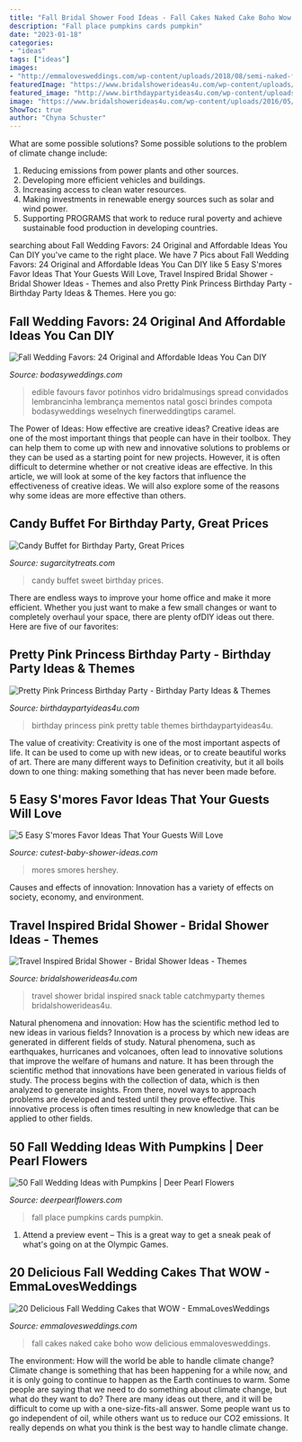 ```yaml
---
title: "Fall Bridal Shower Food Ideas - Fall Cakes Naked Cake Boho Wow Delicious Emmalovesweddings"
description: "Fall place pumpkins cards pumpkin"
date: "2023-01-18"
categories:
- "ideas"
tags: ["ideas"]
images:
- "http://emmalovesweddings.com/wp-content/uploads/2018/08/semi-naked-fall-boho-wedding-cake.jpg"
featuredImage: "https://www.bridalshowerideas4u.com/wp-content/uploads/2016/05/Travel-Inspired-Bridal-Shower-Snack-Table.jpg"
featured_image: "http://www.birthdaypartyideas4u.com/wp-content/uploads/2016/08/pretty-pink-princess-birthday-party-food-table.jpg"
image: "https://www.bridalshowerideas4u.com/wp-content/uploads/2016/05/Travel-Inspired-Bridal-Shower-Snack-Table.jpg"
ShowToc: true
author: "Chyna Schuster"
---
```



What are some possible solutions?
Some possible solutions to the problem of climate change include:
1. Reducing emissions from power plants and other sources. 
2. Developing more efficient vehicles and buildings. 
3. Increasing access to clean water resources. 
4. Making investments in renewable energy sources such as solar and wind power. 
5. Supporting PROGRAMS that work to reduce rural poverty and achieve sustainable food production in developing countries.

	

		
searching about Fall Wedding Favors: 24 Original and Affordable Ideas You Can DIY you've came to the right place. We have 7 Pics about Fall Wedding Favors: 24 Original and Affordable Ideas You Can DIY like 5 Easy S&#039;mores Favor Ideas That Your Guests Will Love, Travel Inspired Bridal Shower - Bridal Shower Ideas - Themes and also Pretty Pink Princess Birthday Party - Birthday Party Ideas &amp; Themes. Here you go:
		
    
## Fall Wedding Favors: 24 Original And Affordable Ideas You Can DIY

<img loading=lazy src="https://bodasyweddings.com/wp-content/uploads/2017/03/great-fall-wedding-favors-450x626.jpg" onerror="this.onerror=null;this.src='https://tse3.mm.bing.net/th?id=OIP._3CR7bLOeSunawPQk0WBYAAAAA&amp;pid=15.1';" alt="Fall Wedding Favors: 24 Original and Affordable Ideas You Can DIY">

_Source: bodasyweddings.com_

>edible favours favor potinhos vidro bridalmusings spread convidados lembrancinha lembrança mementos natal gosci brindes compota bodasyweddings weselnych finerweddingtips caramel. 

	

The Power of Ideas: How effective are creative ideas?
Creative ideas are one of the most important things that people can have in their toolbox. They can help them to come up with new and innovative solutions to problems or they can be used as a starting point for new projects. However, it is often difficult to determine whether or not creative ideas are effective. In this article, we will look at some of the key factors that influence the effectiveness of creative ideas. We will also explore some of the reasons why some ideas are more effective than others.

    
## Candy Buffet For Birthday Party, Great Prices

<img loading=lazy src="http://sugarcitytreats.com/wp-content/uploads/2015/06/IMG_1544.jpg" onerror="this.onerror=null;this.src='https://tse2.mm.bing.net/th?id=OIP.E5A-Ttqtk78dUlBdqwRKSgHaLO&amp;pid=15.1';" alt="Candy Buffet for Birthday Party, Great Prices">

_Source: sugarcitytreats.com_

>candy buffet sweet birthday prices. 

	

There are endless ways to improve your home office and make it more efficient. Whether you just want to make a few small changes or want to completely overhaul your space, there are plenty ofDIY ideas out there. Here are five of our favorites: 

    
## Pretty Pink Princess Birthday Party - Birthday Party Ideas &amp; Themes

<img loading=lazy src="http://www.birthdaypartyideas4u.com/wp-content/uploads/2016/08/pretty-pink-princess-birthday-party-food-table.jpg" onerror="this.onerror=null;this.src='https://tse4.mm.bing.net/th?id=OIP.rtmMgJln7uL6dEHs9CIWQQHaMP&amp;pid=15.1';" alt="Pretty Pink Princess Birthday Party - Birthday Party Ideas &amp; Themes">

_Source: birthdaypartyideas4u.com_

>birthday princess pink pretty table themes birthdaypartyideas4u. 

	

The value of creativity:
Creativity is one of the most important aspects of life. It can be used to come up with new ideas, or to create beautiful works of art. There are many different ways to Definition creativity, but it all boils down to one thing: making something that has never been made before.

    
## 5 Easy S&#039;mores Favor Ideas That Your Guests Will Love

<img loading=lazy src="https://www.cutest-baby-shower-ideas.com/images/smorefavorideas.jpg" onerror="this.onerror=null;this.src='https://tse1.mm.bing.net/th?id=OIP.tpjfFVCEv_hUk1uoXtVbTgHaNI&amp;pid=15.1';" alt="5 Easy S&#039;mores Favor Ideas That Your Guests Will Love">

_Source: cutest-baby-shower-ideas.com_

>mores smores hershey. 

	

Causes and effects of innovation:
Innovation has a variety of effects on society, economy, and environment.

    
## Travel Inspired Bridal Shower - Bridal Shower Ideas - Themes

<img loading=lazy src="https://www.bridalshowerideas4u.com/wp-content/uploads/2016/05/Travel-Inspired-Bridal-Shower-Snack-Table.jpg" onerror="this.onerror=null;this.src='https://tse1.mm.bing.net/th?id=OIP.jx8zmU0-88NM-pcPGFNTPgHaJ6&amp;pid=15.1';" alt="Travel Inspired Bridal Shower - Bridal Shower Ideas - Themes">

_Source: bridalshowerideas4u.com_

>travel shower bridal inspired snack table catchmyparty themes bridalshowerideas4u. 

	

Natural phenomena and innovation: How has the scientific method led to new ideas in various fields?
Innovation is a process by which new ideas are generated in different fields of study. Natural phenomena, such as earthquakes, hurricanes and volcanoes, often lead to innovative solutions that improve the welfare of humans and nature. It has been through the scientific method that innovations have been generated in various fields of study. The process begins with the collection of data, which is then analyzed to generate insights. From there, novel ways to approach problems are developed and tested until they prove effective. This innovative process is often times resulting in new knowledge that can be applied to other fields.

    
## 50 Fall Wedding Ideas With Pumpkins | Deer Pearl Flowers

<img loading=lazy src="http://www.deerpearlflowers.com/wp-content/uploads/2015/08/Pumpkin-Wedding-Place-Cards.jpg" onerror="this.onerror=null;this.src='https://tse3.mm.bing.net/th?id=OIP.QSkjQRFjEl_oSOunSuYlRgHaLH&amp;pid=15.1';" alt="50 Fall Wedding Ideas with Pumpkins | Deer Pearl Flowers">

_Source: deerpearlflowers.com_

>fall place pumpkins cards pumpkin. 

	

1. Attend a preview event – This is a great way to get a sneak peak of what's going on at the Olympic Games.

    
## 20 Delicious Fall Wedding Cakes That WOW - EmmaLovesWeddings

<img loading=lazy src="http://emmalovesweddings.com/wp-content/uploads/2018/08/semi-naked-fall-boho-wedding-cake.jpg" onerror="this.onerror=null;this.src='https://tse4.mm.bing.net/th?id=OIP.yBMqoHniYZ2jLjmH_tZ4JAHaLH&amp;pid=15.1';" alt="20 Delicious Fall Wedding Cakes that WOW - EmmaLovesWeddings">

_Source: emmalovesweddings.com_

>fall cakes naked cake boho wow delicious emmalovesweddings. 

	

The environment: How will the world be able to handle climate change?
Climate change is something that has been happening for a while now, and it is only going to continue to happen as the Earth continues to warm. Some people are saying that we need to do something about climate change, but what do they want to do? There are many ideas out there, and it will be difficult to come up with a one-size-fits-all answer. Some people want us to go independent of oil, while others want us to reduce our CO2 emissions. It really depends on what you think is the best way to handle climate change.

